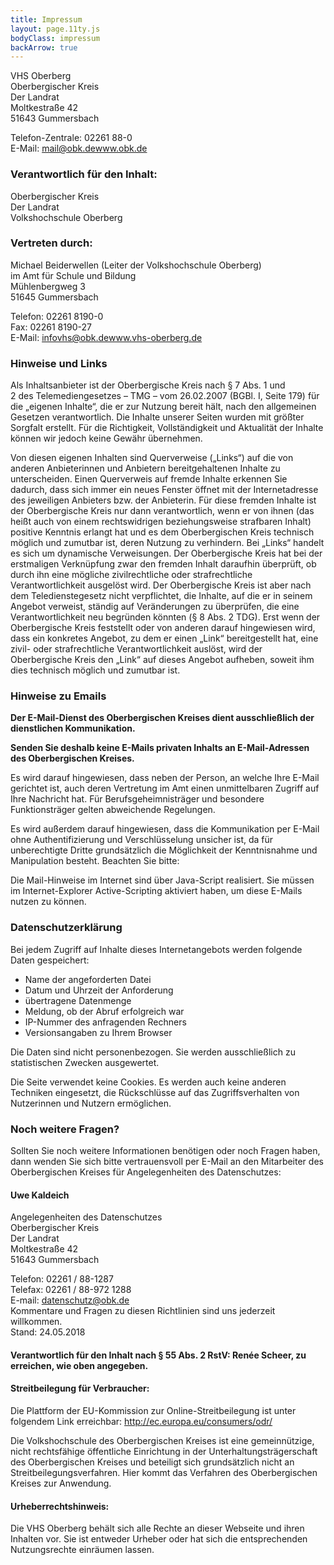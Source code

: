 ```yaml
---
title: Impressum
layout: page.11ty.js
bodyClass: impressum
backArrow: true
---
```


VHS Oberberg  
Oberbergischer Kreis  
Der Landrat  
Moltkestraße 42  
51643 Gummersbach  

Telefon-Zentrale: 02261 88-0  
E-Mail: mail@obk.dewww.obk.de  

### Verantwortlich für den Inhalt:
Oberbergischer Kreis  
Der Landrat  
Volkshochschule Oberberg  

### Vertreten durch:
Michael Beiderwellen (Leiter der Volkshochschule Oberberg)  
im Amt für Schule und Bildung  
Mühlenbergweg 3  
51645 Gummersbach  

Telefon: 02261 8190-0  
Fax: 02261 8190-27  
E-Mail: infovhs@obk.dewww.vhs-oberberg.de  

### Hinweise und Links
Als Inhaltsanbieter ist der Oberbergische Kreis nach § 7 Abs. 1 und 2 des Telemediengesetzes – TMG – vom 26.02.2007 (BGBl. I, Seite 179) für die „eigenen Inhalte“, die er zur Nutzung bereit hält, nach den allgemeinen Gesetzen verantwortlich. Die Inhalte unserer Seiten wurden mit größter Sorgfalt erstellt. Für die Richtigkeit, Vollständigkeit und Aktualität der Inhalte können wir jedoch keine Gewähr übernehmen.

Von diesen eigenen Inhalten sind Querverweise („Links“) auf die von anderen Anbieterinnen und Anbietern bereitgehaltenen Inhalte zu unterscheiden. Einen Querverweis auf fremde Inhalte erkennen Sie dadurch, dass sich immer ein neues Fenster öffnet mit der Internetadresse des jeweiligen Anbieters bzw. der Anbieterin. Für diese fremden Inhalte ist der Oberbergische Kreis nur dann verantwortlich, wenn er von ihnen (das heißt auch von einem rechtswidrigen beziehungsweise strafbaren Inhalt) positive Kenntnis erlangt hat und es dem Oberbergischen Kreis technisch möglich und zumutbar ist, deren Nutzung zu verhindern. Bei „Links“ handelt es sich um dynamische Verweisungen. Der Oberbergische Kreis hat bei der erstmaligen Verknüpfung zwar den fremden Inhalt daraufhin überprüft, ob durch ihn eine mögliche zivilrechtliche oder strafrechtliche Verantwortlichkeit ausgelöst wird. Der Oberbergische Kreis ist aber nach dem Teledienstegesetz nicht verpflichtet, die Inhalte, auf die er in seinem Angebot verweist, ständig auf Veränderungen zu überprüfen, die eine Verantwortlichkeit neu begründen könnten (§ 8 Abs. 2 TDG). Erst wenn der Oberbergische Kreis feststellt oder von anderen darauf hingewiesen wird, dass ein konkretes Angebot, zu dem er einen „Link“ bereitgestellt hat, eine zivil- oder strafrechtliche Verantwortlichkeit auslöst, wird der Oberbergische Kreis den „Link“ auf dieses Angebot aufheben, soweit ihm dies technisch möglich und zumutbar ist.

### Hinweise zu Emails

**Der E-Mail-Dienst des Oberbergischen Kreises dient ausschließlich der dienstlichen Kommunikation.**

**Senden Sie deshalb keine E-Mails privaten Inhalts an E-Mail-Adressen des Oberbergischen Kreises.**

Es wird darauf hingewiesen, dass neben der Person, an welche Ihre E-Mail gerichtet ist, auch deren Vertretung im Amt einen unmittelbaren Zugriff auf Ihre Nachricht hat. Für Berufsgeheimnisträger und besondere Funktionsträger gelten abweichende Regelungen.

Es wird außerdem darauf hingewiesen, dass die Kommunikation per E-Mail ohne Authentifizierung und Verschlüsselung unsicher ist, da für unberechtigte Dritte grundsätzlich die Möglichkeit der Kenntnisnahme und Manipulation besteht. Beachten Sie bitte:

Die Mail-Hinweise im Internet sind über Java-Script realisiert. Sie müssen im Internet-Explorer Active-Scripting aktiviert haben, um diese E-Mails nutzen zu können.

### Datenschutzerklärung

Bei jedem Zugriff auf Inhalte dieses Internetangebots werden folgende Daten gespeichert:

- Name der angeforderten Datei
- Datum und Uhrzeit der Anforderung
- übertragene Datenmenge
- Meldung, ob der Abruf erfolgreich war
- IP-Nummer des anfragenden Rechners
- Versionsangaben zu Ihrem Browser

Die Daten sind nicht personenbezogen. Sie werden ausschließlich zu statistischen Zwecken ausgewertet.

Die Seite verwendet keine Cookies. Es werden auch keine anderen Techniken eingesetzt, die Rückschlüsse auf das Zugriffsverhalten von Nutzerinnen und Nutzern ermöglichen.

### Noch weitere Fragen?
Sollten Sie noch weitere Informationen benötigen oder noch Fragen haben, dann wenden Sie sich bitte vertrauensvoll per E-Mail an den Mitarbeiter des Oberbergischen Kreises für Angelegenheiten des Datenschutzes:

#### Uwe Kaldeich

Angelegenheiten des Datenschutzes  
Oberbergischer Kreis  
Der Landrat  
Moltkestraße 42  
51643 Gummersbach  

Telefon: 02261 / 88-1287  
Telefax: 02261 / 88-972 1288  
E-mail: datenschutz@obk.de  
Kommentare und Fragen zu diesen Richtlinien sind uns jederzeit willkommen.  
Stand: 24.05.2018  

#### Verantwortlich für den Inhalt nach § 55 Abs. 2 RstV: Renée Scheer, zu erreichen, wie oben angegeben.

#### Streitbeilegung für Verbraucher:

Die Plattform der EU-Kommission zur Online-Streitbeilegung ist unter folgendem Link erreichbar:
http://ec.europa.eu/consumers/odr/

Die Volkshochschule des Oberbergischen Kreises ist eine gemeinnützige, nicht rechtsfähige öffentliche Einrichtung in der Unterhaltungsträgerschaft des Oberbergischen Kreises und beteiligt sich grundsätzlich nicht an Streitbeilegungsverfahren. Hier kommt das Verfahren des Oberbergischen Kreises zur Anwendung.

#### Urheberrechtshinweis:

Die VHS Oberberg behält sich alle Rechte an dieser Webseite und ihren Inhalten vor. Sie ist entweder Urheber oder hat sich die entsprechenden Nutzungsrechte einräumen lassen.